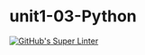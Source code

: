 # unit1-03-Python
[![GitHub's Super Linter](https://github.com/ICS3U-Programming-Hertz-M/ICS3U-Intro-03-Python-Hello_World/workflows/GitHub's%20Super%20Linter/badge.svg)](https://github.com/ICS3U-Programming-Hertz-M/ICS3U-Intro-03-Python-Hello_World/actions)